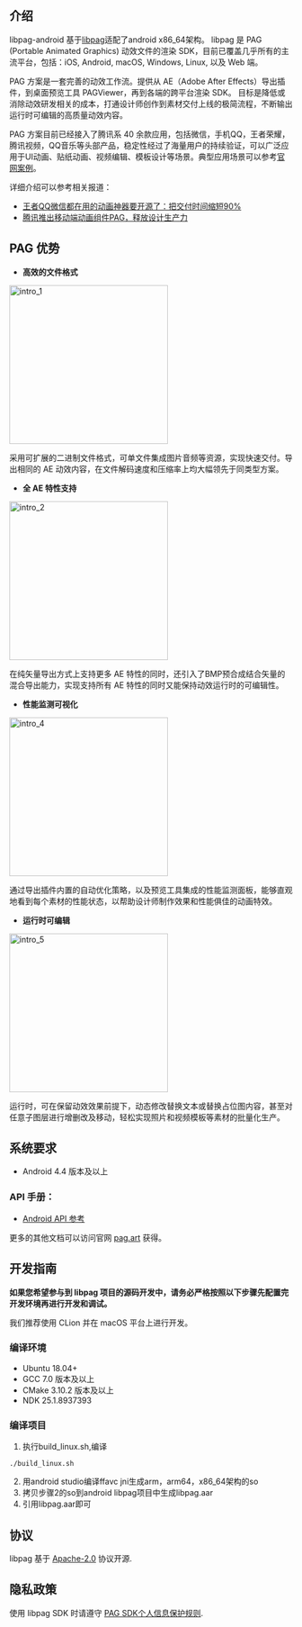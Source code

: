 

## 介绍

libpag-android 基于[libpag](https://github.com/Tencent/libpag)适配了android x86_64架构。
libpag 是  PAG (Portable Animated Graphics) 动效文件的渲染 SDK，目前已覆盖几乎所有的主流平台，包括：iOS, Android, macOS,
Windows, Linux, 以及 Web 端。

PAG 方案是一套完善的动效工作流。提供从 AE（Adobe After Effects）导出插件，到桌面预览工具 PAGViewer，再到各端的跨平台渲染 SDK。
目标是降低或消除动效研发相关的成本，打通设计师创作到素材交付上线的极简流程，不断输出运行时可编辑的高质量动效内容。

PAG 方案目前已经接入了腾讯系 40 余款应用，包括微信，手机QQ，王者荣耀，腾讯视频，QQ音乐等头部产品，稳定性经过了海量用户的持续验证，可以广泛应用于UI动画、贴纸动画、视频编辑、模板设计等场景。典型应用场景可以参考[官网案例](https://pag.art/case.html)。

详细介绍可以参考相关报道：

- [王者QQ微信都在用的动画神器要开源了：把交付时间缩短90%](https://mp.weixin.qq.com/s/a8-yOp8h5LiFGKSdLE_toA)
- [腾讯推出移动端动画组件PAG，释放设计生产力](https://mp.weixin.qq.com/s/STxOMV2lqGdGu-9mBkAz_A)

## PAG 优势

- **高效的文件格式**

<img src="resources/readme/intro_1.png" alt="intro_1" width="282"/>

采用可扩展的二进制文件格式，可单文件集成图片音频等资源，实现快速交付。导出相同的 AE 动效内容，在文件解码速度和压缩率上均大幅领先于同类型方案。

- **全 AE 特性支持**

<img src="resources/readme/intro_2.png" alt="intro_2" width="282"/>

在纯矢量导出方式上支持更多 AE 特性的同时，还引入了BMP预合成结合矢量的混合导出能力，实现支持所有 AE 特性的同时又能保持动效运行时的可编辑性。

- **性能监测可视化**

<img src="resources/readme/intro_4.png" alt="intro_4" width="282"/>

通过导出插件内置的自动优化策略，以及预览工具集成的性能监测面板，能够直观地看到每个素材的性能状态，以帮助设计师制作效果和性能俱佳的动画特效。

- **运行时可编辑**

<img src="resources/readme/intro_5.png" alt="intro_5" width="282"/>

运行时，可在保留动效效果前提下，动态修改替换文本或替换占位图内容，甚至对任意子图层进行增删改及移动，轻松实现照片和视频模板等素材的批量化生产。

## 系统要求

- Android 4.4 版本及以上



### API 手册：

- [Android API 参考](https://pag.art/api.html#/apis/android/org/libpag/package-summary.html)

更多的其他文档可以访问官网  [pag.art](https://pag.art/docs/mobile-sdk-guide.html) 获得。

## 开发指南

**如果您希望参与到 libpag 项目的源码开发中，请务必严格按照以下步骤先配置完开发环境再进行开发和调试。**

我们推荐使用 CLion 并在 macOS 平台上进行开发。


### 编译环境

- Ubuntu 18.04+
- GCC 7.0 版本及以上
- CMake 3.10.2 版本及以上
- NDK 25.1.8937393



### 编译项目

1. 执行build_linux.sh,编译
```
./build_linux.sh
```
2. 用android studio编译ffavc jni生成arm，arm64，x86_64架构的so
3. 拷贝步骤2的so到android libpag项目中生成libpag.aar
4. 引用libpag.aar即可




## 协议

libpag 基于 [Apache-2.0](./LICENSE.txt) 协议开源.

## 隐私政策

使用 libpag SDK 时请遵守 [PAG SDK个人信息保护规则](https://privacy.qq.com/document/preview/01e79d0cc7a2427ba774b88c6beff0fd).




